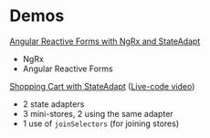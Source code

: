 # Demos

[Angular Reactive Forms with NgRx and StateAdapt](https://stackblitz.com/edit/angular-reactive-forms-state-management?file=src%2Fapp%2Fform%2Fstate-adapt-form.component.ts)

- NgRx
- Angular Reactive Forms

[Shopping Cart with StateAdapt](https://stackblitz.com/github/state-adapt/state-adapt/tree/stackblitz-ng-sa-shopping?file=apps%2Fng-sa-shopping%2Fsrc%2Fapp%2Fapp.component.ts) ([Live-code video](https://www.youtube.com/watch?v=idb2eE-AdQA))

- 2 state adapters
- 3 mini-stores, 2 using the same adapter
- 1 use of `joinSelectors` (for joining stores)
